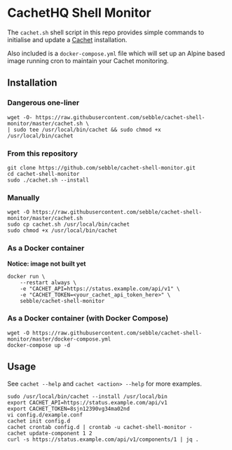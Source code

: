 # CachetHQ Shell Monitor

The `cachet.sh` shell script in this repo provides simple commands to initialise and update a [Cachet](https://cachethq.io/) installation.

Also included is a `docker-compose.yml` file which will set up an Alpine based image running cron to maintain your Cachet monitoring.

## Installation
   
### Dangerous one-liner
   
    wget -O- https://raw.githubusercontent.com/sebble/cachet-shell-monitor/master/cachet.sh \
    | sudo tee /usr/local/bin/cachet && sudo chmod +x /usr/local/bin/cachet

### From this repository

    git clone https://github.com/sebble/cachet-shell-monitor.git
    cd cachet-shell-monitor
    sudo ./cachet.sh --install

### Manually

    wget -O https://raw.githubusercontent.com/sebble/cachet-shell-monitor/master/cachet.sh
    sudo cp cachet.sh /usr/local/bin/cachet
    sudo chmod +x /usr/local/bin/cachet

### As a Docker container

**Notice: image not built yet**

    docker run \
        --restart always \
        -e "CACHET_API=https://status.example.com/api/v1" \
        -e "CACHET_TOKEN=<your_cachet_api_token_here>" \
        sebble/cachet-shell-monitor

### As a Docker container (with Docker Compose)

    wget -O https://raw.githubusercontent.com/sebble/cachet-shell-monitor/master/docker-compose.yml
    docker-compose up -d


## Usage

See `cachet --help` and `cachet <action> --help` for more examples.

    sudo /usr/local/bin/cachet --install /usr/local/bin
    export CACHET_API=https://status.example.com/api/v1
    export CACHET_TOKEN=8sjn12390vg34ma02nd
    vi config.d/example.conf
    cachet init config.d
    cachet crontab config.d | crontab -u cachet-shell-monitor -
    cachet update-component 1 2
    curl -s https://status.example.com/api/v1/components/1 | jq .

